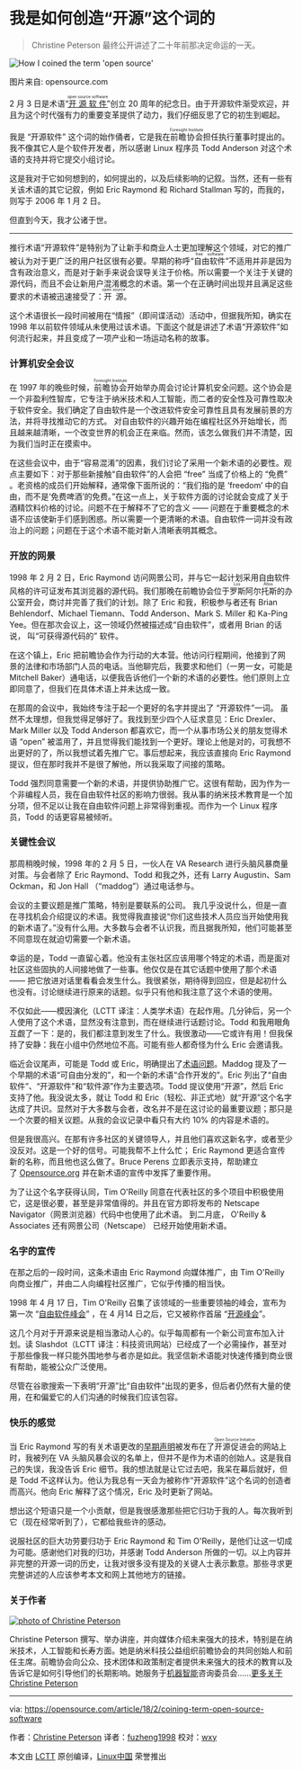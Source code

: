 我是如何创造“开源”这个词的
============================================================


> Christine Peterson 最终公开讲述了二十年前那决定命运的一天。

![How I coined the term 'open source'](https://opensource.com/sites/default/files/styles/image-full-size/public/lead-images/hello-name-sticker-badge-tag.png?itok=fAgbMgBb "How I coined the term 'open source'")

图片来自: opensource.com

2 月 3 日是术语“<ruby>[开源软件][6]<rt>open source software</rt></ruby>”创立 20 周年的纪念日。由于开源软件渐受欢迎，并且为这个时代强有力的重要变革提供了动力，我们仔细反思了它的初生到崛起。

我是 “开源软件” 这个词的始作俑者，它是我在<ruby>前瞻协会<rt>Foresight Institute</rt></ruby>担任执行董事时提出的。我不像其它人是个软件开发者，所以感谢 Linux 程序员 Todd Anderson 对这个术语的支持并将它提交小组讨论。

这是我对于它如何想到的，如何提出的，以及后续影响的记叙。当然，还有一些有关该术语的其它记叙，例如 Eric Raymond 和 Richard Stallman 写的，而我的，则写于 2006 年 1 月 2 日。

但直到今天，我才公诸于世。

* * *

推行术语“开源软件”是特别为了让新手和商业人士更加理解这个领域，对它的推广被认为对于更广泛的用户社区很有必要。早期的称呼“<ruby>自由软件<rt>free software</rt></ruby>”不适用并非是因为含有政治意义，而是对于新手来说会误导关注于价格。所以需要一个关注于关键的源代码，而且不会让新用户混淆概念的术语。第一个在正确时间出现并且满足这些要求的术语被迅速接受了：<ruby>开源<rt>open source</rt></ruby>。

这个术语很长一段时间被用在“情报”（即间谍活动）活动中，但据我所知，确实在 1998 年以前软件领域从未使用过该术语。下面这个就是讲述了术语“开源软件”如何流行起来，并且变成了一项产业和一场运动名称的故事。

### 计算机安全会议

在 1997 年的晚些时候，<ruby>前瞻协会<rt>Foresight Institute</rt></ruby>开始举办周会讨论计算机安全问题。这个协会是一个非盈利性智库，它专注于纳米技术和人工智能，而二者的安全性及可靠性取决于软件安全。我们确定了自由软件是一个改进软件安全可靠性且具有发展前景的方法，并将寻找推动它的方式。 对自由软件的兴趣开始在编程社区外开始增长，而且越来越清晰，一个改变世界的机会正在来临。然而，该怎么做我们并不清楚，因为我们当时正在摸索中。

在这些会议中，由于“容易混淆”的因素，我们讨论了采用一个新术语的必要性。观点主要如下：对于那些新接触“自由软件”的人会把 “free” 当成了价格上的 “免费” 。老资格的成员们开始解释，通常像下面所说的：“我们指的是 ‘freedom’ 中的自由，而不是‘免费啤酒’的免费。”在这一点上，关于软件方面的讨论就会变成了关于酒精饮料价格的讨论。问题不在于解释不了它的含义 —— 问题在于重要概念的术语不应该使新手们感到困惑。所以需要一个更清晰的术语。自由软件一词并没有政治上的问题；问题在于这个术语不能对新人清晰表明其概念。

### 开放的网景

1998 年 2 月 2 日，Eric Raymond 访问网景公司，并与它一起计划采用自由软件风格的许可证发布其浏览器的源代码。我们那晚在前瞻协会位于<ruby>罗斯阿尔托斯<rt>Los Altos</rt></ruby>的办公室开会，商讨并完善了我们的计划。除了 Eric 和我，积极参与者还有 Brian Behlendorf、Michael Tiemann、Todd Anderson、Mark S. Miller 和 Ka-Ping Yee。但在那次会议上，这一领域仍然被描述成“自由软件”，或者用 Brian 的话说， 叫“可获得源代码的” 软件。

在这个镇上，Eric 把前瞻协会作为行动的大本营。他访问行程期间，他接到了网景的法律和市场部门人员的电话。当他聊完后，我要求和他们（一男一女，可能是 Mitchell Baker）通电话，以便我告诉他们一个新的术语的必要性。他们原则上立即同意了，但我们在具体术语上并未达成一致。

在那周的会议中，我始终专注于起一个更好的名字并提出了 “开源软件”一词。 虽然不太理想，但我觉得足够好了。我找到至少四个人征求意见：Eric Drexler、Mark Miller 以及 Todd Anderson 都喜欢它，而一个从事市场公关的朋友觉得术语 “open” 被滥用了，并且觉得我们能找到一个更好。理论上他是对的，可我想不出更好的了，所以我想试着先推广它。事后想起来，我应该直接向 Eric Raymond 提议，但在那时我并不是很了解他，所以我采取了间接的策略。

Todd 强烈同意需要一个新的术语，并提供协助推广它。这很有帮助，因为作为一个非编程人员，我在自由软件社区的影响力很弱。我从事的纳米技术教育是一个加分项，但不足以让我在自由软件问题上非常得到重视。而作为一个 Linux 程序员，Todd 的话更容易被倾听。

### 关键性会议

那周稍晚时候，1998 年的 2 月 5 日，一伙人在 VA Research 进行头脑风暴商量对策。与会者除了 Eric Raymond、Todd 和我之外，还有 Larry Augustin、Sam Ockman，和 Jon Hall （“maddog”）通过电话参与。

会议的主要议题是推广策略，特别是要联系的公司。 我几乎没说什么，但是一直在寻找机会介绍提议的术语。我觉得我直接说“你们这些技术人员应当开始使用我的新术语了。”没有什么用。大多数与会者不认识我，而且据我所知，他们可能甚至不同意现在就迫切需要一个新术语。

幸运的是，Todd 一直留心着。他没有主张社区应该用哪个特定的术语，而是面对社区这些固执的人间接地做了一些事。他仅仅是在其它话题中使用了那个术语 —— 把它放进对话里看看会发生什么。我很紧张，期待得到回应，但是起初什么也没有。讨论继续进行原来的话题。似乎只有他和我注意了这个术语的使用。

不仅如此——模因演化（LCTT 译注：人类学术语）在起作用。几分钟后，另一个人使用了这个术语，显然没有注意到，而在继续进行话题讨论。Todd 和我用眼角互觑了一下：是的，我们都注意到发生了什么。我很激动——它或许有用！但我保持了安静：我在小组中仍然地位不高。可能有些人都奇怪为什么 Eric 会邀请我。

临近会议尾声，可能是 Todd 或 Eric，明确提出了[术语问题][8]。Maddog 提及了一个早期的术语“可自由分发的”，和一个新的术语“合作开发的”。Eric 列出了“自由软件”、“开源软件”和“软件源”作为主要选项。Todd 提议使用“开源”，然后 Eric 支持了他。我没说太多，就让 Todd 和 Eric（轻松、非正式地）就“开源”这个名字达成了共识。显然对于大多数与会者，改名并不是在这讨论的最重要议题；那只是一个次要的相关议题。从我的会议记录中看只有大约 10% 的内容是术语的。

但是我很高兴。在那有许多社区的关键领导人，并且他们喜欢这新名字，或者至少没反对。这是一个好的信号。可能我帮不上什么忙； Eric Raymond 更适合宣传新的名称，而且他也这么做了。Bruce Perens 立即表示支持，帮助建立了 [Opensource.org][9] 并在新术语的宣传中发挥了重要作用。

为了让这个名字获得认同，Tim O'Reilly 同意在代表社区的多个项目中积极使用它，这是很必要，甚至是非常值得的。并且在官方即将发布的 Netscape Navigator（网景浏览器）代码中也使用了此术语。 到二月底， O'Reilly & Associates 还有网景公司（Netscape） 已经开始使用新术语。

### 名字的宣传

在那之后的一段时间，这条术语由 Eric Raymond 向媒体推广，由 Tim O'Reilly 向商业推广，并由二人向编程社区推广，它似乎传播的相当快。

1998 年 4 月 17 日，Tim O'Reilly 召集了该领域的一些重要领袖的峰会，宣布为第一次 “[自由软件峰会][10]” ，在 4 月14 日之后，它又被称作首届 “[开源峰会][11]”。

这几个月对于开源来说是相当激动人心的。似乎每周都有一个新公司宣布加入计划。读 Slashdot（LCTT 译注：科技资讯网站）已经成了一个必需操作，甚至对于那些像我一样只能外围地参与者亦是如此。我坚信新术语能对快速传播到商业很有帮助，能被公众广泛使用。

尽管在谷歌搜索一下表明“开源”比“自由软件”出现的更多，但后者仍然有大量的使用，在和偏爱它的人们沟通的时候我们应该包容。

### 快乐的感觉

当 Eric Raymond 写的有关术语更改的[早期声明][12]被发布在了<ruby>开源促进会<rt>Open Source Initiative</rt></ruby>的网站上时，我被列在 VA 头脑风暴会议的名单上，但并不是作为术语的创始人。这是我自己的失误，我没告诉 Eric 细节。我的想法就是让它过去吧，我呆在幕后就好，但是 Todd 不这样认为。他认为我总有一天会为被称作“开源软件”这个名词的创造者而高兴。他向 Eric 解释了这个情况，Eric 及时更新了网站。

想出这个短语只是一个小贡献，但是我很感激那些把它归功于我的人。每次我听到它（现在经常听到了），它都给我些许的感动。

说服社区的巨大功劳要归功于 Eric Raymond 和 Tim O'Reilly，是他们让这一切成为可能。感谢他们对我的归功，并感谢 Todd Anderson 所做的一切。以上内容并非完整的开源一词的历史，让我对很多没有提及的关键人士表示歉意。那些寻求更完整讲述的人应该参考本文和网上其他地方的链接。

### 关于作者

[![photo of Christine Peterson](https://opensource.com/sites/default/files/styles/profile_pictures/public/pictures/cp2016_crop2_185.jpg?itok=vUkSjFig)][13] 

Christine Peterson 撰写、举办讲座，并向媒体介绍未来强大的技术，特别是在纳米技术，人工智能和长寿方面。她是纳米科技公益组织前瞻协会的共同创始人和前任主席。前瞻协会向公众、技术团体和政策制定者提供未来强大的技术的教育以及告诉它是如何引导他们的长期影响。她服务于[机器智能][2]咨询委员会……[更多关于 Christine Peterson][3]

--------------------------------------------------------------------------------

via: https://opensource.com/article/18/2/coining-term-open-source-software

作者：[Christine Peterson][a]
译者：[fuzheng1998](https://github.com/fuzheng1998)
校对：[wxy](https://github.com/wxy)

本文由 [LCTT](https://github.com/LCTT/TranslateProject) 原创编译，[Linux中国](https://linux.cn/) 荣誉推出

[a]:https://opensource.com/users/christine-peterson
[1]:https://opensource.com/article/18/2/coining-term-open-source-software?rate=HFz31Mwyy6f09l9uhm5T_OFJEmUuAwpI61FY-fSo3Gc
[2]:http://intelligence.org/
[3]:https://opensource.com/users/christine-peterson
[4]:https://opensource.com/users/christine-peterson
[5]:https://opensource.com/user/206091/feed
[6]:https://opensource.com/resources/what-open-source
[7]:https://opensource.org/osd
[8]:https://wiki2.org/en/Alternative_terms_for_free_software
[9]:https://opensource.org/
[10]:http://www.oreilly.com/pub/pr/636
[11]:http://www.oreilly.com/pub/pr/796
[12]:https://ipfs.io/ipfs/QmXoypizjW3WknFiJnKLwHCnL72vedxjQkDDP1mXWo6uco/wiki/Alternative_terms_for_free_software.html
[13]:https://opensource.com/users/christine-peterson
[14]:https://opensource.com/users/christine-peterson
[15]:https://opensource.com/users/christine-peterson
[16]:https://opensource.com/article/18/2/coining-term-open-source-software#comments
